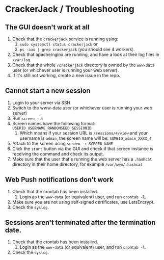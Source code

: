 # CrackerJack / Troubleshooting

## The GUI doesn't work at all
1. Check that the `crackerjack` service is running using:
    1. `sudo systemctl status crackerjack` or
    2. `ps -aux | grep crackerjack` (you should see 4 workers).
2. Check that apache/nginx are running, and have a look at their log files in `/var/log`
3. Check that the whole `/crackerjack` directory is owned by the `www-data` user (or whichever user is running your web server). 
4. If it's still not working, create a new issue in the repo.

## Cannot start a new session
1. Login to your server via SSH
2. Switch to the www-data user (or whichever user is running your web server)
3. Run `screen -ls`
4. Screen names have the following format: `USERID_USERNAME_RANDOMSEED_SESSIONID`
    1. Which means if your session URL is `/sessions/4/view` and your username is `admin`, the screen name will be: `SOMEID_admin_XXXX_4`
5. Attach to the screen using `screen -r SCREEN_NAME`
6. Click the `start` button via the GUI and check if that screen instance is receiving the command and check its output.
7. Make sure that the user that's running the web server has a `.hashcat` directory in their home directory, for example `/var/www/.hashcat`

## Web Push notifications don't work
1. Check that the crontab has been installed.
    1. Login as the `www-data` (or equivalent) user, and run `crontab -l`.
2. Make sure you are not using self-signed certificates, use LetsEncrypt.
3. Check the `syslog`.

## Sessions aren't terminated after the termination date.
1. Check that the crontab has been installed.
    1. Login as the `www-data` (or equivalent) user, and run `crontab -l`.
2. Check the `syslog`.